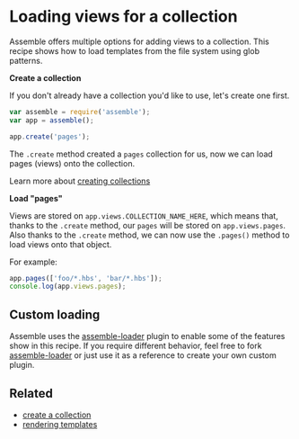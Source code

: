 # Loading views for a collection

Assemble offers multiple options for adding views to a collection. This recipe shows how to load templates from the file system using glob patterns. 

**Create a collection**

If you don't already have a collection you'd like to use, let's create one first.

```js
var assemble = require('assemble');
var app = assemble();

app.create('pages');
```

The `.create` method created a `pages` collection for us, now we can load pages (views) onto the collection.

Learn more about [creating collections](/recipes/create-a-collection.md)

**Load "pages"**

Views are stored on `app.views.COLLECTION_NAME_HERE`, which means that, thanks to the `.create` method, our `pages` will be stored on `app.views.pages`. Also thanks to the `.create` method, we can now use the `.pages()` method to load views onto that object.

For example:

```js
app.pages(['foo/*.hbs', 'bar/*.hbs']);
console.log(app.views.pages);
```

## Custom loading

Assemble uses the [assemble-loader][] plugin to enable some of the features show in this recipe. If you require different behavior, feel free to fork [assemble-loader][] or just use it as a reference to create your own custom plugin.

## Related

- [create a collection](./create-a-collection.md)
- [rendering templates](./rendering-templates.md)


[assemble-loader]: https://github.com/assemble/assemble-loader